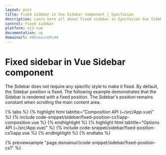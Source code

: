 ```yaml
---
layout: post
title: Fixed sidebar in Vue Sidebar component | Syncfusion
description: Learn here all about Fixed sidebar in Syncfusion Vue Sidebar component of Syncfusion Essential JS 2 and more.
control: Fixed sidebar 
platform: ej2-vue
documentation: ug
domainurl: ##DomainURL##
---
```


# Fixed sidebar in Vue Sidebar component

The Sidebar does not require any specific style to make it fixed. By default, the Sidebar position is fixed. The following example demonstrates that the Sidebar is rendered with a fixed position. The Sidebar's position remains constant when scrolling the main content area.

{% tabs %}
{% highlight html tabtitle="Composition API (~/src/App.vue)" %}
{% include code-snippet/sidebar/fixed-position-cs1/app-composition.vue %}
{% endhighlight %}
{% highlight html tabtitle="Options API (~/src/App.vue)" %}
{% include code-snippet/sidebar/fixed-position-cs1/app.vue %}
{% endhighlight %}
{% endtabs %}
        
{% previewsample "page.domainurl/code-snippet/sidebar/fixed-position-cs1" %}